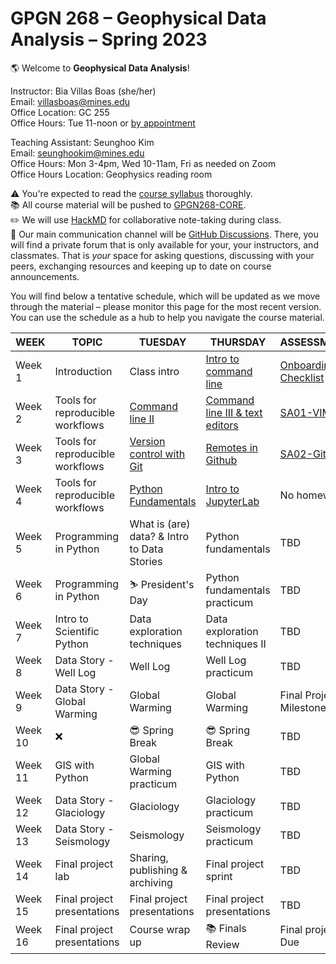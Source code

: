# GPGN 268 – Geophysical Data Analysis – Spring 2023

🌎 Welcome to **Geophysical Data Analysis**! 

Instructor: Bia Villas Boas (she/her)   
Email: villasboas@mines.edu  
Office Location: GC 255   
Office Hours: Tue 11-noon or [by appointment](https://www.zdnet.com/article/chatgpt-is-not-particularly-innovative-and-nothing-revolutionary-says-metas-chief-ai-scientist/)  

Teaching Assistant: Seunghoo Kim  
Email: seunghookim@mines.edu  
Office Hours: Mon 3-4pm, Wed 10-11am, Fri as needed on Zoom  
Office Hours Location: Geophysics reading room  

⚠️ You're expected to read the [course syllabus](https://github.com/GPGN-268/GPGN268-CORE/blob/main/docs/syllabus-fall2023.md) thoroughly.  
📚 All course material will be pushed to [GPGN268-CORE](https://github.com/GPGN-268/GPGN268-CORE).  
✏️ We will use [HackMD](https://hackmd.io/@villasboas/GPGN268/edit) for collaborative note-taking during class.   
💬 Our main communication channel will be [GitHub Discussions](https://github.com/orgs/GPGN-268/discussions). There, you will find a private forum that is only available for your, your instructors, and classmates. That is *your* space for asking questions, discussing with your peers, exchanging resources and keeping up to date on course announcements.  



You will find below a tentative schedule, which will be updated as we move through the material – please monitor this page for the most recent version. You can use the schedule as a hub to help you navigate the course material. 

| **WEEK** | **TOPIC**                        | **TUESDAY**                                 | **THURSDAY**                                       | **ASSESSMENT**           |
| -------- | -------------------------------- | ------------------------------------------- | -------------------------------------------------- | ------------------------ |
| Week 1   | Introduction                     | Class intro                                 | [Intro to command line](https://github.com/GPGN-268/GPGN268-CORE/blob/main/lecture-notes/L02-intro-shell.md)                              | [Onboarding Checklist](https://github.com/GPGN-268/GPGN268-CORE/blob/main/assignments/onboarding.md) |
| Week 2   | Tools for reproducible workflows | [Command line II](https://github.com/GPGN-268/GPGN268-CORE/blob/main/lecture-notes/L03-files-directories.md)                             | [Command line III & text editors](https://github.com/GPGN-268/GPGN268-CORE/blob/main/lecture-notes/L04-combine-commands.md)                    | [SA01-VIM](https://github.com/GPGN-268/GPGN268-CORE/tree/main/assignments)                 |
| Week 3   | Tools for reproducible workflows | [Version control with Git](https://github.com/GPGN-268/GPGN268-CORE/blob/main/lecture-notes/L05-version-control.md)                    | [Remotes in Github](https://github.com/GPGN-268/GPGN268-CORE/blob/main/lecture-notes/L06-git-remotes.md)                                  | [SA02-GitHub](https://github.com/GPGN-268/GPGN268-CORE/blob/main/assignments/SA02-github.md)              |
| Week 4   | Tools for reproducible workflows | [Python Fundamentals](https://github.com/GPGN-268/GPGN268-CORE/blob/main/lecture-notes/L07-intro-python.md)        | [Intro to JupyterLab](https://github.com/GPGN-268/GPGN268-CORE/blob/main/lecture-notes/L08-intro-jupyter.md) | No homework                      |
| Week 5   | Programming in Python            | What is (are) data? & Intro to Data Stories | Python fundamentals                                | TBD                      |
| Week 6   | Programming in Python            | ⛷️ President's Day                          | Python fundamentals practicum                      | TBD                      |
| Week 7   | Intro to Scientific Python       | Data exploration techniques                 | Data exploration techniques II                     | TBD                      |
| Week 8   | Data Story - Well Log            | Well Log                                    | Well Log practicum                                 | TBD                      |
| Week 9   | Data Story - Global Warming      | Global Warming                              | Global Warming                                     | Final Project Milestone  |
| Week 10  | ❌                               | 😎 Spring Break                             | 😎  Spring Break                                   | TBD                      |
| Week 11  | GIS with Python                  | Global Warming practicum                    | GIS with Python                                    | TBD                      |
| Week 12  | Data Story - Glaciology          | Glaciology                                  | Glaciology practicum                               | TBD                      |
| Week 13  | Data Story - Seismology          | Seismology                                  | Seismology practicum                               | TBD                      |
| Week 14  | Final project lab                | Sharing, publishing & archiving             | Final project sprint                               | TBD                      |
| Week 15  | Final project presentations      | Final project presentations                 | Final project presentations                        | TBD                      |
| Week 16  | Final project presentations      | Course wrap up                              | 📚 Finals Review                                   | Final project Due        |
